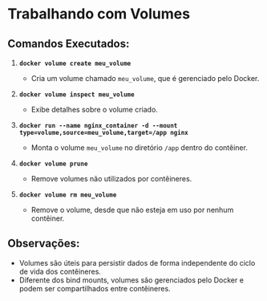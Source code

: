 # Trabalhando com Volumes

## Comandos Executados:

1. **`docker volume create meu_volume`**
   - Cria um volume chamado `meu_volume`, que é gerenciado pelo Docker.

2. **`docker volume inspect meu_volume`**
   - Exibe detalhes sobre o volume criado.

3. **`docker run --name nginx_container -d --mount type=volume,source=meu_volume,target=/app nginx`**
   - Monta o volume `meu_volume` no diretório `/app` dentro do contêiner.

4. **`docker volume prune`**
   - Remove volumes não utilizados por contêineres.

5. **`docker volume rm meu_volume`**
   - Remove o volume, desde que não esteja em uso por nenhum contêiner.

## Observações:
- Volumes são úteis para persistir dados de forma independente do ciclo de vida dos contêineres.
- Diferente dos bind mounts, volumes são gerenciados pelo Docker e podem ser compartilhados entre contêineres.
